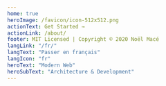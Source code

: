 ```yaml
---
home: true
heroImage: /favicon/icon-512x512.png
actionText: Get Started →
actionLink: /about/
footer: MIT Licensed | Copyright © 2020 Noël Macé
langLink: "/fr/"
langText: "Passer en français"
langIcon: "fr"
heroText: "Modern Web"
heroSubText: "Architecture & Development"
---
```

